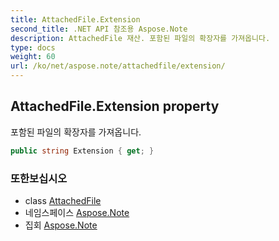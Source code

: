 ```yaml
---
title: AttachedFile.Extension
second_title: .NET API 참조용 Aspose.Note
description: AttachedFile 재산. 포함된 파일의 확장자를 가져옵니다.
type: docs
weight: 60
url: /ko/net/aspose.note/attachedfile/extension/
---
```

## AttachedFile.Extension property

포함된 파일의 확장자를 가져옵니다.

```csharp
public string Extension { get; }
```

### 또한보십시오

* class [AttachedFile](../)
* 네임스페이스 [Aspose.Note](../../attachedfile/)
* 집회 [Aspose.Note](../../../)


